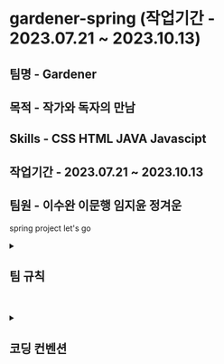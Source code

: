 <h1>gardener-spring (작업기간 - 2023.07.21 ~ 2023.10.13)</h1>

<h2>팀명 - Gardener</h2>

<h2>목적 - 작가와 독자의 만남</h2>

<h2>Skills - CSS HTML JAVA Javascipt</h2>

<h2>작업기간 - 2023.07.21 ~ 2023.10.13</h2>

<h2>팀원 - 이수완 이문행 임지윤 정겨운</h2>

spring project let's go

<details>
<summary>
  <h2>팀 규칙</h2>
</summary>
    1. 중간에 탈주 하지말기<br>
    2. 싸우지 말기 (불만은 당사자들끼리 해결)<br>
    3. 매일 아침(9:30), 저녁(17:30) 간단한 회의<br>
    4. 나쁜말, 비난하는 말 하지 않기!<br>
    5. 이슈/사고 숨기지 말고 회의때 그때마다 말하기!<br>
    6. 본인이 작성한 코드(메서드, 변수이름) 주석 달기!!<br>
    7. 디스코드 확인 꼭하기
</details>
<br><br>

<details>
<summary>
  <h2>코딩 컨벤션</h2>
</summary>
  1. STS, Intellij 간격 2칸으로 작성<br>
  2. 문장의 종료 세미콜론(;) 무조건 사용하기 (모든 작업에서)<br>
  3. 한줄에 80자 ~ 90자 사이 <br>
  4. class주석 달기 () 구분감있게 한줄 띄고 <br>
  5. static public private 이 순서로 작성하기<br>
  6. 변수는 선언후 바로 초기화 하기.  변수는 상단에 작성하기<br>
  7. JAVA 메서드명, 변수명 카멜케이스 (클래스명은`ConstructorName`  메서드명,변수 `variableName`)<br>
  8. html태그에서 속성 class에서 케밥케이스 ex) index-name(소문자 작성)<br>
  9. enter(빈줄)은  가독성있게 작성<br>
  10. VScode는 prettier  설치 - STS는 SaveAction 설정하기<br>
  11. 자바스크립트 화살표함수 사용하기, 변수는 var 사용 X <br>
  12. DB필드명 _로 구분하기 !!!
</details>



